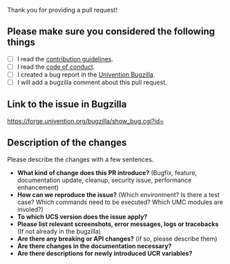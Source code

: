 Thank you for providing a pull request!

## Please make sure you considered the following things

- [ ] I read the [contribution guidelines](./CONTRIBUTING.md).
- [ ] I read the [code of conduct](./CODE_OF_CONDUCT).
- [ ] I created a bug report in the [Univention Bugzilla](https://forge.univention.org/bugzilla/index.cgi).
- [ ] I will add a bugzilla comment about this pull request.

## Link to the issue in Bugzilla

https://forge.univention.org/bugzilla/show_bug.cgi?id=

## Description of the changes

Please describe the changes with a few sentences.

* **What kind of change does this PR introduce?** (Bugfix, feature, documentation update, cleanup, security issue, performance enhancement)
* **How can we reproduce the issue?** (Which environment? Is there a test case? Which commands need to be executed? Which UMC modules are involed?)
* **To which UCS version does the issue apply?**
* **Please list relevant screenshots, error messages, logs or tracebacks** (If not already in the bugzilla)
* **Are there any breaking or API changes?** (if so, please describe them)
* **Are there changes in the documentation necessary?**
* **Are there descriptions for newly introduced UCR variables?**
